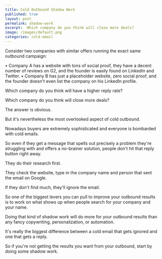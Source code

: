 ```yaml
---
title: Cold Outbound Shadow Work
published: true
layout: post
permalink: shadow-work
excerpt:  Which company do you think will close more deals?
image: /images/default.png
categories: cold-email
---
```


Consider two companies with similar offers running the exact same outbound campaign:

• Company A has a website with tons of social proof, they have a decent number of reviews on G2, and the founder is easily found on LinkedIn and Twitter.
• Company B has just a placeholder website, zero social proof, and the founder doesn't even list the company on his LinkedIn profile.

Which company do you think will have a higher reply rate?

Which company do you think will close more deals?

The answer is obvious. 

But it's nevertheless the most overlooked aspect of cold outbound.

Nowadays buyers are extremely sophisticated and everyone is bombarded with cold emails.

So even if they get a message that spells out precisely a problem they're struggling with and offers a no-brainer solution, people don't hit that reply button right away.

They do their research first.

They check the website, type in the company name and person that sent the email on Google.

If they don't find much, they'll ignore the email.

So one of the biggest levers you can pull to improve your outbound results is to work on what shows up when people search for your company and your name.

Doing that kind of shadow work will do more for your outbound results than any fancy copywriting, personalization, or automation.

It's really the biggest difference between a cold email that gets ignored and one that gets a reply.

So if you're not getting the results you want from your outbound, start by doing some shadow work.